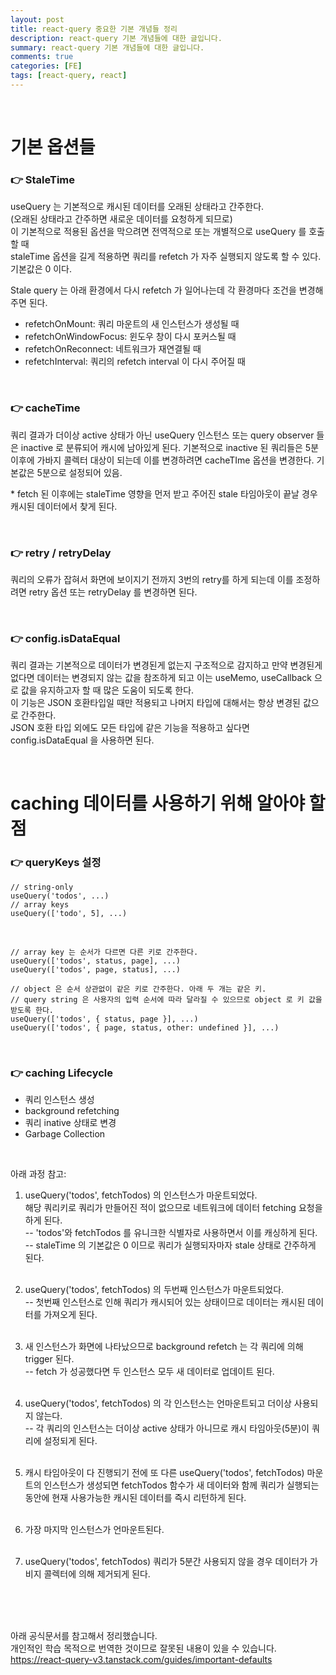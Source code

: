 ```yaml
---
layout: post
title: react-query 중요한 기본 개념들 정리
description: react-query 기본 개념들에 대한 글입니다.
summary: react-query 기본 개념들에 대한 글입니다.
comments: true
categories: [FE]
tags: [react-query, react]
---
```


<br>

# 기본 옵션들

### 👉 StaleTime

useQuery 는 기본적으로 캐시된 데이터를 오래된 상태라고 간주한다.<br>
(오래된 상태라고 간주하면 새로운 데이터를 요청하게 되므로)<br>
이 기본적으로 적용된 옵션을 막으려면 전역적으로 또는 개별적으로 useQuery 를 호출할 때<br>
staleTime 옵션을 길게 적용하면 쿼리를 refetch 가 자주 실행되지 않도록 할 수 있다. 기본값은 0 이다.

Stale query 는 아래 환경에서 다시 refetch 가 일어나는데 각 환경마다 조건을 변경해주면 된다.

- refetchOnMount: 쿼리 마운트의 새 인스턴스가 생성될 때
- refetchOnWindowFocus: 윈도우 창이 다시 포커스될 때
- refetchOnReconnect: 네트워크가 재연결될 때
- refetchInterval: 쿼리의 refetch interval 이 다시 주어질 때

<br>

### 👉 cacheTime

쿼리 결과가 더이상 active 상태가 아닌 useQuery 인스턴스 또는 query observer 들은 inactive 로 분류되어 캐시에 남아있게 된다.
기본적으로 inactive 된 쿼리들은 5분 이후에 가바지 콜렉터 대상이 되는데 이를 변경하려면
cacheTIme 옵션을 변경한다. 기본값은 5분으로 설정되어 있음.

\* fetch 된 이후에는 staleTime 영향을 먼저 받고 주어진 stale 타임아웃이 끝날 경우 캐시된 데이터에서 찾게 된다.

<br>

### 👉 retry / retryDelay

쿼리의 오류가 잡혀서 화면에 보이지기 전까지 3번의 retry를 하게 되는데 이를 조정하려면 retry 옵션 또는 retryDelay 를 변경하면 된다.

<br>

### 👉 config.isDataEqual

쿼리 결과는 기본적으로 데이터가 변경된게 없는지 구조적으로 감지하고 만약 변경된게 없다면 데이터는 변경되지 않는 값을 참조하게 되고 이는 useMemo, useCallback 으로 값을 유지하고자 할 때 많은 도움이 되도록 한다.<br>이 기능은 JSON 호환타입일 때만 적용되고 나머지 타입에 대해서는 항상 변경된 값으로 간주한다.
<br>JSON 호환 타입 외에도 모든 타입에 같은 기능을 적용하고 싶다면 config.isDataEqual 을 사용하면 된다.

<br>

# caching 데이터를 사용하기 위해 알아야 할 점

### 👉 queryKeys 설정

```tsx
// string-only
useQuery('todos', ...)
// array keys
useQuery(['todo', 5], ...)
```

<br>

```tsx
// array key 는 순서가 다르면 다른 키로 간주한다.
useQuery(['todos', status, page], ...)
useQuery(['todos', page, status], ...)

// object 은 순서 상관없이 같은 키로 간주한다. 아래 두 개는 같은 키.
// query string 은 사용자의 입력 순서에 따라 달라질 수 있으므로 object 로 키 값을 받도록 한다.
useQuery(['todos', { status, page }], ...)
useQuery(['todos', { page, status, other: undefined }], ...)
```

<br>

### 👉 caching Lifecycle

- 쿼리 인스턴스 생성
- background refetching
- 쿼리 inative 상태로 변경
- Garbage Collection

<br>

아래 과정 참고:

1. useQuery('todos', fetchTodos) 의 인스턴스가 마운트되었다.<br>
   해당 쿼리키로 쿼리가 만들어진 적이 없으므로 네트워크에 데이터 fetching 요청을 하게 된다.<br>
   -- 'todos'와 fetchTodos 를 유니크한 식별자로 사용하면서 이를 캐싱하게 된다. <br>
   -- staleTime 의 기본값은 0 이므로 쿼리가 실행되자마자 stale 상태로 간주하게 된다. <br><br>

2. useQuery('todos', fetchTodos) 의 두번째 인스턴스가 마운트되었다.<br>
   -- 첫번째 인스턴스로 인해 쿼리가 캐시되어 있는 상태이므로 데이터는 캐시된 데이터를 가져오게 된다.<br><br>

3. 새 인스턴스가 화면에 나타났으므로 background refetch 는 각 쿼리에 의해 trigger 된다.<br>
   -- fetch 가 성공했다면 두 인스턴스 모두 새 데이터로 업데이트 된다.<br><br>

4. useQuery('todos', fetchTodos) 의 각 인스턴스는 언마운트되고 더이상 사용되지 않는다.<br>
   -- 각 쿼리의 인스턴스는 더이상 active 상태가 아니므로 캐시 타임아웃(5분)이 쿼리에 설정되게 된다.<br><br>

5. 캐시 타임아웃이 다 진행되기 전에 또 다른 useQuery('todos', fetchTodos) 마운트의 인스턴스가 생성되면 fetchTodos 함수가 새 데이터와 함께 쿼리가 실행되는 동안에 현재 사용가능한 캐시된 데이터를 즉시 리턴하게 된다.<br><br>

6. 가장 마지막 인스턴스가 언마운트된다.<br><br>

7. useQuery('todos', fetchTodos) 쿼리가 5분간 사용되지 않을 경우 데이터가 가비지 콜렉터에 의해 제거되게 된다.

<br><br><br>

아래 공식문서를 참고해서 정리했습니다. <br>
개인적인 학습 목적으로 번역한 것이므로 잘못된 내용이 있을 수 있습니다.<br>
<https://react-query-v3.tanstack.com/guides/important-defaults>
